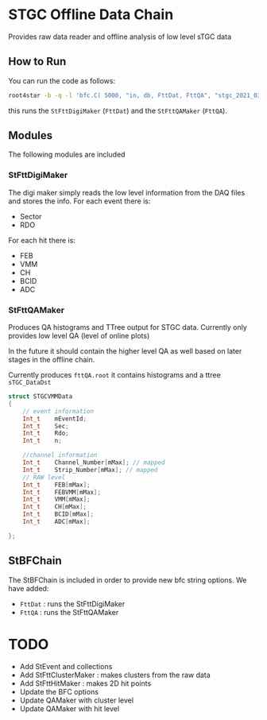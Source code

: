 # STGC Offline Data Chain

Provides raw data reader and offline analysis of low level sTGC data

## How to Run
You can run the code as follows:
```sh
root4star -b -q -l 'bfc.C( 5000, "in, db, FttDat, FttQA", "stgc_2021_03_31_05_34.daq" )'
```
this runs the `StFttDigiMaker` (`FttDat`) and the `StFttQAMaker` (`FttQA`).


## Modules

The following modules are included

### StFttDigiMaker
The digi maker simply reads the low level information from the DAQ files and stores the info.
For each event there is:
- Sector
- RDO

For each hit there is:
- FEB
- VMM
- CH
- BCID
- ADC


### StFttQAMaker
Produces QA histograms and TTree output for STGC data.
Currently only provides low level QA (level of online plots)

In the future it should contain the higher level QA as well based on later stages in the offline chain.

Currently produces `fttQA.root`
it contains histograms and a ttree `sTGC_DataDst`

```cpp
struct STGCVMMData
{
    // event information
    Int_t    mEventId;
    Int_t    Sec;
    Int_t    Rdo;
    Int_t    n;

    //channel information
    Int_t    Channel_Number[mMax]; // mapped
    Int_t    Strip_Number[mMax]; // mapped
    // RAW level
    Int_t    FEB[mMax];
    Int_t    FEBVMM[mMax];
    Int_t    VMM[mMax];
    Int_t    CH[mMax];
    Int_t    BCID[mMax];
    Int_t    ADC[mMax];

};
```

## StBFChain
The StBFChain is included in order to provide new bfc string options. We have added:
- `FttDat` : runs the StFttDigiMaker
- `FttQA` : runs the StFttQAMaker


# TODO
- Add StEvent and collections
- Add StFttClusterMaker : makes clusters from the raw data
- Add StFttHitMaker : makes 2D hit points
- Update the BFC options
- Update QAMaker with cluster level
- Update QAMaker with hit level
